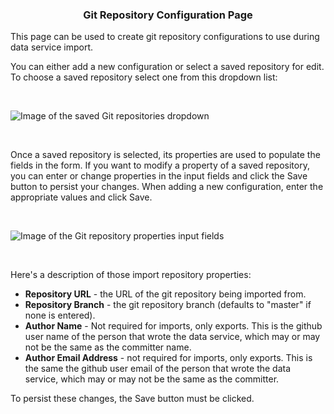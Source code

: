 ### <p style="text-align: center">Git Repository Configuration Page</p>

This page can be used to create git repository configurations to use during data service import.

You can either add a new configuration or select a saved repository for edit. To choose a saved repository select one from this dropdown list:

<br />

![Image of the saved Git repositories dropdown](images/SavedGitRepositoriesDropdown.png "Saved Git Repositories list")

<br />

Once a saved repository is selected, its properties are used to populate the fields in the form. If you want to modify a property of a saved repository, you can enter or change properties in the input fields and click the Save button to persist your changes. When adding a new configuration, enter the appropriate values and click Save. 

<br />

![Image of the Git repository properties input fields](images/GitRepositoryProperties_preferences.png "Git Repository Properties")

<br />

Here's a description of those import repository properties: 

*   **Repository URL** - the URL of the git repository being imported from.
*   **Repository Branch** - the git repository branch (defaults to "master" if none is entered).
*   **Author Name** - Not required for imports, only exports. This is the github user name of the person that wrote the data service, which may or may not be the same as the committer name.
*   **Author Email Address** - not required for imports, only exports. This is the same the github user email of the person that wrote the data service, which may or may not be the same as the committer. 

To persist these changes, the Save button must be clicked.



